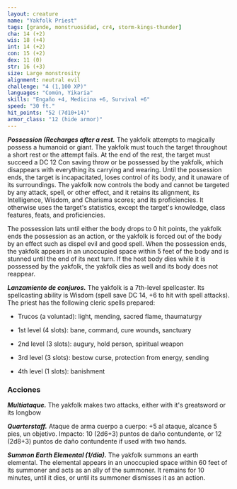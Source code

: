 ```yaml
---
layout: creature
name: "Yakfolk Priest"
tags: [grande, monstruosidad, cr4, storm-kings-thunder]
cha: 14 (+2)
wis: 18 (+4)
int: 14 (+2)
con: 15 (+2)
dex: 11 (0)
str: 16 (+3)
size: Large monstrosity
alignment: neutral evil
challenge: "4 (1,100 XP)"
languages: "Común, Yikaria"
skills: "Engaño +4, Medicina +6, Survival +6"
speed: "30 ft."
hit_points: "52 (7d10+14)"
armor_class: "12 (hide armor)"
---
```


***Possession (Recharges after a rest.*** The yakfolk attempts to magically possess a humanoid or giant. The yakfolk must touch the target throughout a short rest or the attempt fails. At the end of the rest, the target must succeed a DC 12 Con saving throw or be possessed by the yakfolk, which disappears with everything its carrying and wearing. Until the possession ends, the target is incapacitated, loses control of its body, and it unaware of its surroundings. The yakfolk now controls the body and cannot be targeted by any attack, spell, or other effect, and it retains its alignment, its Intelligence, Wisdom, and Charisma scores; and its proficiencies. It otherwise uses the target's statistics, except the target's knowledge, class features, feats, and proficiencies.

The possession lats until either the body drops to 0 hit points, the yakfolk ends the possession as an action, or the yakfolk is forced out of the body by an effect such as dispel evil and good spell. When the possession ends, the yakfolk appears in an unoccupied space within 5 feet of the body and is stunned until the end of its next turn. If the host body dies while it is possessed by the yakfolk, the yakfolk dies as well and its body does not reappear.

***Lanzamiento de conjuros.*** The yakfolk is a 7th-level spellcaster. Its spellcasting ability is Wisdom (spell save DC 14, +6 to hit with spell attacks). The priest has the following cleric spells prepared:

* Trucos (a voluntad): light, mending, sacred flame, thaumaturgy

* 1st level (4 slots): bane, command, cure wounds, sanctuary

* 2nd level (3 slots): augury, hold person, spiritual weapon

* 3rd level (3 slots): bestow curse, protection from energy, sending

* 4th level (1 slots): banishment

### Acciones

***Multiataque.*** The yakfolk makes two attacks, either with it's greatsword or its longbow

***Quarterstaff.*** Ataque de arma cuerpo a cuerpo: +5 al ataque, alcance 5 pies, un objetivo. Impacto: 10 (2d6+3) puntos de daño contundente, or 12 (2d8+3) puntos de daño contundente if used with two hands.

***Summon Earth Elemental (1/día).*** The yakfolk summons an earth elemental. The elemental appears in an unoccupied space within 60 feet of its summoner and acts as an ally of the summoner. It remains for 10 minutes, until it dies, or until its summoner dismisses it as an action.